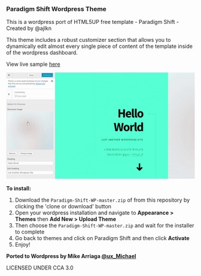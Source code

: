 ### Paradigm Shift Wordpress Theme

This is a wordpress port of HTML5UP free template - Paradigm Shift - Created by @ajlkn

This theme includes a robust customizer section that allows you to dynamically edit almost every single piece of content of the template inside of the wordpress dashboard.

View live sample [here](http://miikea.sgedu.site)

![Alt text](./demo.gif)

**To install:**

1. Download the `Paradigm-Shift-WP-master.zip` of from this repository by clicking the 'clone or download' button
2. Open your wordpress installation and navigate to **Appearance > Themes** then **Add New > Upload Theme**
3. Then choose the `Paradigm-Shift-WP-master.zip` and wait for the installer to complete
4. Go back to themes and click on Paradigm Shift and then click **Activate**
5. Enjoy!

**Ported to Wordpress by Mike Arriaga [@ux_Michael](https://twitter.com/ux_Michael)**

LICENSED UNDER CCA 3.0
